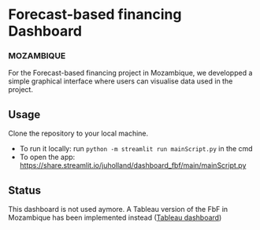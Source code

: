 # Forecast-based financing Dashboard
### MOZAMBIQUE

For the Forecast-based financing project in Mozambique, we developped a simple graphical interface where users can visualise data used in the project.

## Usage

Clone the repository to your local machine.
 - To run it locally: run `python -m streamlit run mainScript.py` in the cmd
 - To open the app:  https://share.streamlit.io/juholland/dashboard_fbf/main/mainScript.py
 
 
## Status

This dashboard is not used aymore. 
A Tableau version of the FbF in Mozambique has been implemented instead ([Tableau dashboard](https://analytics.wfp.org/views/FbFMozambique-Currentseason/Mapadavisogeral?:showAppBanner=false&:origin=viz_share_link&:display_count=n&:showVizHome=n))
